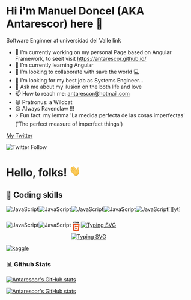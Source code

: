 # Hi i'm Manuel Doncel (AKA Antarescor) here 👋

Software Enginner at universidad del Valle link 

- 🔭 I’m currently working on my personal Page based on Angular Framework, to seeit visit https://antarescor.github.io/
- 🌱 I’m currently learning Angular
- 👯 I’m looking to collaborate with save the world 💻
- 🤔 I’m looking for my best job as Systems Engineer...
- 💬 Ask me about my ilusion on the both life and love
- 📫 How to reach me: antarescor@hotmail.com
- 😄 Pratronus: a Wildcat 
- 😄 Always Ravenclaw !!!
- ⚡ Fun fact: my lemma 'La medida perfecta de las cosas imperfectas' ('The perfect measure of imperfect things')

[My Twitter][twitter]

<!-- links -->
[twitter]: https://twitter.com/Antarescor/

![Twitter Follow](https://img.shields.io/twitter/follow/Antarescor?color=1da1f2&logo=twitter&style=for-the-badge)

# Hello, folks! <img src="./wave.gif" width="30px" height="30px" />


## 🚀 Coding skills

<a href="https://developer.mozilla.org/en-US/docs/Web/JavaScript" target="_blank"> <img align="left" alt="JavaScript" height ="42px"  src="https://raw.githubusercontent.com/rahul-jha98/github_readme_icons/main/language_and_tools/square/angular/angular.svg"> </a>

<a href="https://developer.mozilla.org/en-US/docs/Web/JavaScript" target="_blank"> <img align="left" alt="JavaScript" height ="42px"  src="https://raw.githubusercontent.com/rahul-jha98/github_readme_icons/main/language_and_tools/square/javascript/javascript.svg"> </a>

<a href="https://developer.mozilla.org/en-US/docs/Web/JavaScript" target="_blank"> <img align="left" alt="JavaScript" height ="42px"  src="https://raw.githubusercontent.com/rahul-jha98/github_readme_icons/main/language_and_tools/square/node/node.svg"> </a>

<a href="https://developer.mozilla.org/en-US/docs/Web/JavaScript" target="_blank"> <img align="left" alt="JavaScript" height ="42px"  src="https://raw.githubusercontent.com/rahul-jha98/github_readme_icons/main/language_and_tools/square/typescript/typescript.svg"> </a>

<a href="https://developer.mozilla.org/en-US/docs/Web/JavaScript" target="_blank"> <img align="left" alt="JavaScript" height ="42px"  src="https://raw.githubusercontent.com/rahul-jha98/github_readme_icons/main/language_and_tools/square/html/html.svg"> </a>

<a href="https://developer.mozilla.org/en-US/docs/Web/JavaScript" target="_blank"> <img align="left" alt="JavaScript" height ="42px"  src="https://raw.githubusercontent.com/rahul-jha98/github_readme_icons/main/language_and_tools/square/css/css.svg"> </a>

<a href="https://developer.mozilla.org/en-US/docs/Web/JavaScript" target="_blank"> <img align="left" alt="JavaScript" height ="42px"  src="https://raw.githubusercontent.com/rahul-jha98/github_readme_icons/main/language_and_tools/square/python/python.svg"> </a>

[<img align="left" alt="HTML5" width="26px" src="https://raw.githubusercontent.com/github/explore/80688e429a7d4ef2fca1e82350fe8e3517d3494d/topics/html/html.png" />][yt]

[![Typing SVG](https://readme-typing-svg.demolab.com?font=inconsolata&weight=900&size=24&duration=2300&pause=10&color=1EF714&vCenter=true&multiline=true&width=435&height=80&lines=%22La+medida+perfecta+;de+las+cosas+imperfectas%22)](https://git.io/typing-svg)

[![Typing SVG](https://readme-typing-svg.demolab.com?font=inconsolata&weight=900&size=24&duration=2300&pause=10&color=1BB8F7&vCenter=true&multiline=true&width=435&height=80&lines=%22The+perfect+measure;of+imperfect+things%22)](https://git.io/typing-svg)

<a href='https://www.kaggle.com/antarescor/'><img alt="kaggle" src="./assets/kaggle.svg" height='18px'/></a>

### 📊 Github Stats



[![Antarescor's GitHub stats](https://github-readme-stats.vercel.app/api/top-langs/?username=antarescor&title_color=ffffff&text_color=c9cacc&icon_color=2bbc8a&bg_color=1d1f21&langs_count=10)](ttps://github.com/antarescor/github-readme-stats)

<!-- 
[![Antarescor's GitHub stats]
(https://github-readme-stats.vercel.app/api?username=antarescor&hide=prs&show_icons=true&theme=dark)](https://github.com/antarescor/github-readme-stats)

[![Antarescor's GitHub stats](https://github-readme-stats.vercel.app/api?username=antarescor&hide=prs&show_icons=true&theme=radical)](https://github.com/antarescor/github-readme-stats)

[![Antarescor's GitHub stats](https://github-readme-stats.vercel.app/api?username=antarescor&hide=prs&show_icons=true&theme=merko)](https://github.com/antarescor/github-readme-stats)

[![Antarescor's GitHub stats](https://github-readme-stats.vercel.app/api?username=antarescor&hide=prs&show_icons=true&theme=gruvbox)](https://github.com/antarescor/github-readme-stats)

[![Antarescor's GitHub stats](https://github-readme-stats.vercel.app/api?username=antarescor&hide=prs&show_icons=true&theme=tokyonight)](https://github.com/antarescor/github-readme-stats)

[![Antarescor's GitHub stats](https://github-readme-stats.vercel.app/api?username=antarescor&hide=prs&show_icons=true&theme=onedark)](https://github.com/antarescor/github-readme-stats)

[![Antarescor's GitHub stats](https://github-readme-stats.vercel.app/api?username=antarescor&hide=prs&show_icons=true&theme=cobalt)](https://github.com/antarescor/github-readme-stats)

[![Antarescor's GitHub stats](https://github-readme-stats.vercel.app/api?username=antarescor&hide=prs&show_icons=true&theme=synthwave)](https://github.com/antarescor/github-readme-stats)

[![Antarescor's GitHub stats](https://github-readme-stats.vercel.app/api?username=antarescor&hide=prs&show_icons=true&theme=highcontrast)](https://github.com/antarescor/github-readme-stats)

[![Antarescor's GitHub stats](https://github-readme-stats.vercel.app/api?username=antarescor&hide=prs&show_icons=true&theme=dracula)](https://github.com/antarescor/github-readme-stats) -->

[![Antarescor's GitHub stats](https://github-readme-stats.vercel.app/api?username=antarescor&hide=prs&show_icons=true&theme=transparent&&title_color=1BB8F7&text_color=1EF714&icon_color=ff00ff&border_color=1EF714&border_radius=10)](https://github.com/antarescor/github-readme-stats)

<!-- 
[![Anurag's GitHub stats-Dark](https://github-readme-stats.vercel.app/api?username=antarescor&show_icons=true&theme=dark#gh-dark-mode-only)](https://github.com/antarescor/github-readme-stats#gh-dark-mode-only)
 -->

